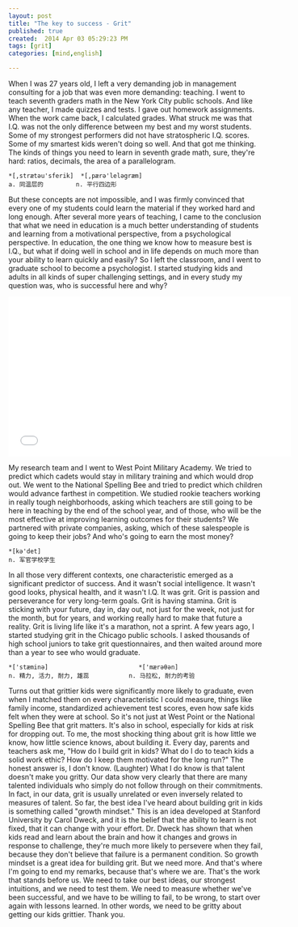 ```yaml
---
layout: post
title: "The key to success - Grit"
published: true
created:  2014 Apr 03 05:29:23 PM
tags: [grit]
categories: [mind,english]

---
```


When I was 27 years old, I left a very demanding job in management consulting
for a job that was even more demanding: teaching.  I went to teach seventh
graders math in the New York City public schools.  And like any teacher, I made
quizzes and tests.  I gave out homework assignments.  When the work came back,
I calculated grades.  What struck me was that I.Q. was not the only difference
between my best and my worst students.  Some of my strongest performers did not
have stratospheric I.Q. scores.  Some of my smartest kids weren't doing so
well.  And that got me thinking.  The kinds of things you need to learn in
seventh grade math, sure, they're hard: ratios, decimals, the area of a
parallelogram.  

    *[,strætәu'sferik]  *[,pærә'lelәgræm]
    a. 同温层的         n. 平行四边形

But these concepts are not impossible, and I was firmly
convinced that every one of my students could learn the material if they worked
hard and long enough.  After several more years of teaching, I came to the
conclusion that what we need in education is a much better understanding of
students and learning from a motivational perspective, from a psychological
perspective.  In education, the one thing we know how to measure best is I.Q.,
but what if doing well in school and in life depends on much more than your
ability to learn quickly and easily?  So I left the classroom, and I went to
graduate school to become a psychologist.  I started studying kids and adults
in all kinds of super challenging settings, and in every study my question was,
who is successful here and why?  

<iframe width="560" height="315" src="//www.youtube.com/embed/H14bBuluwB8" frameborder="0" allowfullscreen></iframe>

My research team and I went to West Point Military Academy.  We tried to
predict which cadets would stay in military training and which would drop out.
We went to the National Spelling Bee and tried to predict which children would
advance farthest in competition.  We studied rookie teachers working in really
tough neighborhoods, asking which teachers are still going to be here in
teaching by the end of the school year, and of those, who will be the most
effective at improving learning outcomes for their students?  We partnered with
private companies, asking, which of these salespeople is going to keep their
jobs?  And who's going to earn the most money?  

    *[kә'det]
    n. 军官学校学生

In all those very different contexts, one characteristic emerged as a
significant predictor of success.  And it wasn't social intelligence.  It
wasn't good looks, physical health, and it wasn't I.Q.  It was grit.  Grit is
passion and perseverance for very long-term goals.  Grit is having stamina.
Grit is sticking with your future, day in, day out, not just for the week, not
just for the month, but for years, and working really hard to make that future
a reality.  Grit is living life like it's a marathon, not a sprint.  A few
years ago, I started studying grit in the Chicago public schools.  I asked
thousands of high school juniors to take grit questionnaires, and then waited
around more than a year to see who would graduate.  

    *['stæminә]                         *['mærәθәn]
    n. 精力, 活力, 耐力, 雄蕊           n. 马拉松, 耐力的考验
    
Turns out that grittier kids were significantly more likely to graduate, even
when I matched them on every characteristic I could measure, things like family
income, standardized achievement test scores, even how safe kids felt when they
were at school.  So it's not just at West Point or the National Spelling Bee
that grit matters.  It's also in school, especially for kids at risk for
dropping out.  To me, the most shocking thing about grit is how little we know,
how little science knows, about building it.  Every day, parents and teachers
ask me, "How do I build grit in kids?  What do I do to teach kids a solid work
ethic?  How do I keep them motivated for the long run?" The honest answer is, I
don't know.  (Laughter) What I do know is that talent doesn't make you gritty.
Our data show very clearly that there are many talented individuals who simply
do not follow through on their commitments.  In fact, in our data, grit is
usually unrelated or even inversely related to measures of talent.  So far, the
best idea I've heard about building grit in kids is something called "growth
mindset." This is an idea developed at Stanford University by Carol Dweck, and
it is the belief that the ability to learn is not fixed, that it can change
with your effort.  Dr. Dweck has shown that when kids read and learn about the
brain and how it changes and grows in response to challenge, they're much more
likely to persevere when they fail, because they don't believe that failure is
a permanent condition.  So growth mindset is a great idea for building grit.
But we need more.  And that's where I'm going to end my remarks, because that's
where we are.  That's the work that stands before us.  We need to take our best
ideas, our strongest intuitions, and we need to test them.  We need to measure
whether we've been successful, and we have to be willing to fail, to be wrong,
to start over again with lessons learned.  In other words, we need to be gritty
about getting our kids grittier.  Thank you.

